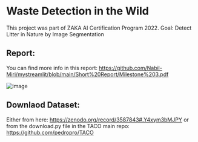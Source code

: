 # Waste Detection in the Wild
This project was part of ZAKA AI Certification Program 2022.
Goal: Detect Litter in Nature by Image Segmentation
## Report:
You can find more info in this report: https://github.com/Nabil-Miri/mystreamlit/blob/main/Short%20Report/Milestone%203.pdf


![image](https://user-images.githubusercontent.com/75530842/205484851-23c8b123-34ea-4915-89f5-aacc93c274f3.png)

## Downlaod Dataset:
Either from here: https://zenodo.org/record/3587843#.Y4xym3bMJPY or from the download.py file in the TACO main repo: https://github.com/pedropro/TACO

